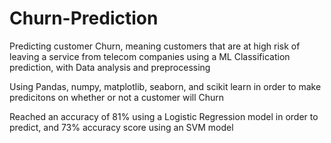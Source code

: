 # Churn-Prediction
Predicting customer Churn, meaning customers that are at high risk of leaving a service from telecom companies using a ML Classification prediction, with Data analysis and preprocessing

Using Pandas, numpy, matplotlib, seaborn, and scikit learn in order to make predicitons on whether or not a customer will Churn 

Reached an accuracy of 81% using a Logistic Regression model in order to predict, and 73% accuracy score using an SVM model 
